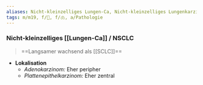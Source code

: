 ```yaml
---
aliases: Nicht-kleinzelliges Lungen-Ca, Nicht-kleinzelliges Lungenkarzinom
tags: m/m19, f/🦀, f/🫁, a/Pathologie
---
```

### Nicht-kleinzelliges [[Lungen-Ca]] / NSCLC
> ==Langsamer wachsend als [[SCLC]]==
- **Lokalisation**
	- *Adenokarzinom:* Eher peripher
	- *Plattenepithelkarzinom:* Eher zentral